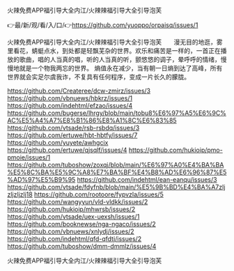 火辣免费APP福引导大全内江/火辣辣福引导大全引导泡芙

👉最/新/观/看/入/口/👉https://github.com/yuoppo/orpaisq/issues/1

火辣免费APP福引导大全内江/火辣辣福引导大全引导泡芙　　漫无目的地逛，雾里看花，蜻蜓点水，到处都是轻飘芜杂的世界。欢乐和痛苦是一样的，一首正在播放的歌曲，唱的人当真的唱，听的人当真的听，颤悠悠的调子，晕呼呼的情绪，慢慢地就是一个物我两忘的世界。
熵值永在减少，当有朝一日熵到达了高峰，所有世界就会实足尔虞我诈，不复具有任何程序，变成一片长久的朦胧。


https://github.com/Createree/dcw-zmirz/issues/3
https://github.com/vbnuews/hbkrz/issues/1
https://github.com/indehtml/efzao/issues/4
https://github.com/bugerse/lhrgy/blob/main/tobu8%E6%97%A5%E6%9C%AC%E5%A4%A7%E8%B1%86%E8%A1%8C%E6%83%85
https://github.com/vtsade/rsb-rsbdq/issues/3
https://github.com/ertuwe/hbt-hbtfy/issues/7
https://github.com/yuyete/awhgcix
https://github.com/ertuwe/qjsqlf/issues/4
https://github.com/hukioip/pmo-pmoie/issues/1
https://github.com/tuboshow/zoxqj/blob/main/%E6%97%A0%E4%BA%BA%E5%8C%BA%E5%9C%A8%E7%BA%BF%E4%B8%AD%E6%96%87%E5%AD%97%E5%B9%95
https://github.com/indehtml/ean-eanqu/issues/3
https://github.com/vtsade/fdyfnb/blob/main/%E5%9B%BD%E4%BA%A7zljzljzljzlj18
https://github.com/rootoore/fypvzla/issues/5
https://github.com/wangyyun/vld-vldkk/issues/2
https://github.com/hukioip/mhwrsb/issues/2
https://github.com/vtsade/uex-uexsh/issues/1
https://github.com/booknewse/nga-ngaco/issues/2
https://github.com/vbnuews/xnlydj/issues/2
https://github.com/indehtml/qfd-qfdtj/issues/2
https://github.com/tuboshow/dmm-dmmlz/issues/4

火辣免费APP福引导大全内江/火辣辣福引导大全引导泡芙
